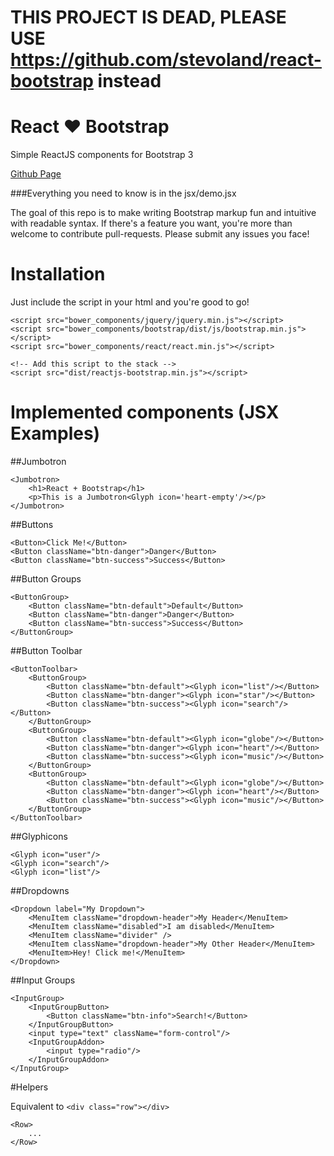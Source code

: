 # THIS PROJECT IS DEAD, PLEASE USE https://github.com/stevoland/react-bootstrap instead

React :heart: Bootstrap
=================

Simple ReactJS components for Bootstrap 3

[Github Page](http://saada.github.io/reactjs-bootstrap/ "ReactJS-Bootstrap")

###Everything you need to know is in the jsx/demo.jsx

The goal of this repo is to make writing Bootstrap markup fun and intuitive with readable syntax. If there's a feature you want, you're more than welcome to contribute pull-requests. Please submit any issues you face!

# Installation

Just include the script in your html and you're good to go!

	<script src="bower_components/jquery/jquery.min.js"></script>
	<script src="bower_components/bootstrap/dist/js/bootstrap.min.js"></script>
	<script src="bower_components/react/react.min.js"></script>
	
	<!-- Add this script to the stack -->
	<script src="dist/reactjs-bootstrap.min.js"></script>

# Implemented components (JSX Examples)

##Jumbotron

	<Jumbotron>
		<h1>React + Bootstrap</h1>
		<p>This is a Jumbotron<Glyph icon='heart-empty'/></p>
	</Jumbotron>

##Buttons

	<Button>Click Me!</Button>
	<Button className="btn-danger">Danger</Button>
	<Button className="btn-success">Success</Button>

##Button Groups

	<ButtonGroup>
		<Button className="btn-default">Default</Button>
		<Button className="btn-danger">Danger</Button>
		<Button className="btn-success">Success</Button>
	</ButtonGroup>

##Button Toolbar

	<ButtonToolbar>
		<ButtonGroup>
			<Button className="btn-default"><Glyph icon="list"/></Button>
			<Button className="btn-danger"><Glyph icon="star"/></Button>
			<Button className="btn-success"><Glyph icon="search"/></Button>
		</ButtonGroup>
		<ButtonGroup>
			<Button className="btn-default"><Glyph icon="globe"/></Button>
			<Button className="btn-danger"><Glyph icon="heart"/></Button>
			<Button className="btn-success"><Glyph icon="music"/></Button>
		</ButtonGroup>
		<ButtonGroup>
			<Button className="btn-default"><Glyph icon="globe"/></Button>
			<Button className="btn-danger"><Glyph icon="heart"/></Button>
			<Button className="btn-success"><Glyph icon="music"/></Button>
		</ButtonGroup>
	</ButtonToolbar>

##Glyphicons

	<Glyph icon="user"/>
	<Glyph icon="search"/>
	<Glyph icon="list"/>

##Dropdowns

	<Dropdown label="My Dropdown">
		<MenuItem className="dropdown-header">My Header</MenuItem>
		<MenuItem className="disabled">I am disabled</MenuItem>
		<MenuItem className="divider" />
		<MenuItem className="dropdown-header">My Other Header</MenuItem>
		<MenuItem>Hey! Click me!</MenuItem>
	</Dropdown>

##Input Groups

	<InputGroup>
		<InputGroupButton>
			<Button className="btn-info">Search!</Button>
		</InputGroupButton>
		<input type="text" className="form-control"/>
		<InputGroupAddon>
			<input type="radio"/>
		</InputGroupAddon>
	</InputGroup>

#Helpers

Equivalent to `<div class="row"></div>`

	<Row>
		...
	</Row>
